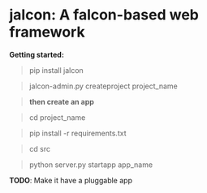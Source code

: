 
**jalcon**: A falcon-based web framework
=======

**Getting started:**

> pip install jalcon

> jalcon-admin.py createproject project_name

> **then create an app**

> cd project_name

> pip install -r requirements.txt

> cd src

> python server.py startapp app_name

**TODO**: Make it have a pluggable app

